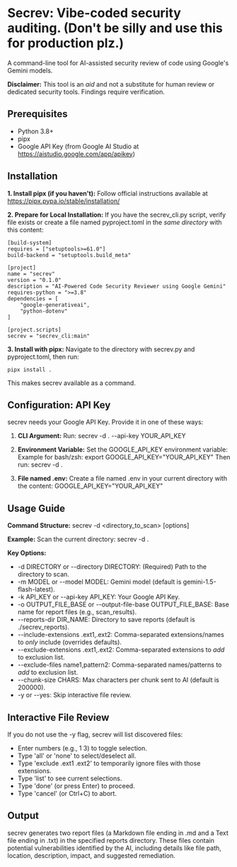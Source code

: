 # Secrev: Vibe-coded security auditing. (Don't be silly and use this for production plz.)

A command-line tool for AI-assisted security review of code using Google's Gemini models.

**Disclaimer:** This tool is an *aid* and not a substitute for human review or dedicated security tools. Findings require verification.

## Prerequisites

*   Python 3.8+
*   pipx
*   Google API Key (from Google AI Studio at https://aistudio.google.com/app/apikey)

## Installation

**1. Install pipx (if you haven't):**
   Follow official instructions available at https://pipx.pypa.io/stable/installation/

**2. Prepare for Local Installation:**
   If you have the secrev_cli.py script, verify file exists or create a file named pyproject.toml in the *same directory* with this content:

   ```
   [build-system]
   requires = ["setuptools>=61.0"]
   build-backend = "setuptools.build_meta"

   [project]
   name = "secrev"
   version = "0.1.0"
   description = "AI-Powered Code Security Reviewer using Google Gemini"
   requires-python = ">=3.8"
   dependencies = [
       "google-generativeai",
       "python-dotenv"
   ]

   [project.scripts]
   secrev = "secrev_cli:main"
   ```

**3. Install with pipx:**
   Navigate to the directory with secrev.py and pyproject.toml, then run:
   
   ```pipx install .```

   This makes secrev available as a command.

## Configuration: API Key

secrev needs your Google API Key. Provide it in one of these ways:

1.  **CLI Argument:**
    Run:
    secrev -d . --api-key YOUR_API_KEY

2.  **Environment Variable:**
    Set the GOOGLE_API_KEY environment variable:
    Example for bash/zsh: export GOOGLE_API_KEY="YOUR_API_KEY"
    Then run:
    secrev -d .

3.  **File named .env:**
    Create a file named .env in your current directory with the content:
    GOOGLE_API_KEY="YOUR_API_KEY"

## Usage Guide

**Command Structure:**
secrev -d <directory_to_scan> [options]

**Example:**
Scan the current directory:
secrev -d .

**Key Options:**

*   -d DIRECTORY or --directory DIRECTORY: (Required) Path to the directory to scan.
*   -m MODEL or --model MODEL: Gemini model (default is gemini-1.5-flash-latest).
*   -k API_KEY or --api-key API_KEY: Your Google API Key.
*   -o OUTPUT_FILE_BASE or --output-file-base OUTPUT_FILE_BASE: Base name for report files (e.g., scan_results).
*   --reports-dir DIR_NAME: Directory to save reports (default is ./secrev_reports).
*   --include-extensions .ext1,.ext2: Comma-separated extensions/names to *only* include (overrides defaults).
*   --exclude-extensions .ext1,.ext2: Comma-separated extensions to *add* to exclusion list.
*   --exclude-files name1,pattern2: Comma-separated names/patterns to *add* to exclusion list.
*   --chunk-size CHARS: Max characters per chunk sent to AI (default is 200000).
*   -y or --yes: Skip interactive file review.

## Interactive File Review

If you do not use the -y flag, secrev will list discovered files:
*   Enter numbers (e.g., 1 3) to toggle selection.
*   Type 'all' or 'none' to select/deselect all.
*   Type 'exclude .ext1 .ext2' to temporarily ignore files with those extensions.
*   Type 'list' to see current selections.
*   Type 'done' (or press Enter) to proceed.
*   Type 'cancel' (or Ctrl+C) to abort.

## Output

secrev generates two report files (a Markdown file ending in .md and a Text file ending in .txt) in the specified reports directory. These files contain potential vulnerabilities identified by the AI, including details like file path, location, description, impact, and suggested remediation.